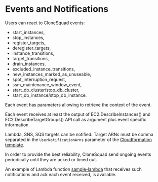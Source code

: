 
# Events and Notifications


Users can react to CloneSquad events:
* start_instances,
* stop_instances,
* register_targets,
* deregister_targets,
* instance_transitions,
* target_transitions,
* drain_instances,
* excluded_instance_transitions,
* new_instances_marked_as_unuseable,
* spot_interruption_request,
* ssm_maintenance_window_event,
* start_db_cluster/stop_db_cluster,
* start_db_instance/stop_db_instance.

Each event has parameters allowing to retrieve the context of the event.

Each event receives at least the output of EC2.DescribeInstances() and EC2.DescribeTargetGroups() API call
as argument plus event specific information.

Lambda, SNS, SQS targets can be notified. Target ARNs must be comma separated in the
`UserNotificationArns` parameter of the [Cloudformation template](../template.yaml).

In order to provide the best reliability, CloneSquad send ongoing events periodically until they are acked or timed out.

An example of Lambda function [sample-lambda](../examples/sam-sample-lambda/) that receives
such notifications and ack each event received, is available.


